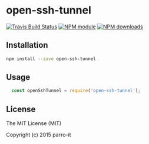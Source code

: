 # open-ssh-tunnel



[![Travis Build Status](https://img.shields.io/travis/parro-it/open-ssh-tunnel.svg)](http://travis-ci.org/parro-it/open-ssh-tunnel)
[![NPM module](https://img.shields.io/npm/v/open-ssh-tunnel.svg)](https://npmjs.org/package/open-ssh-tunnel)
[![NPM downloads](https://img.shields.io/npm/dt/open-ssh-tunnel.svg)](https://npmjs.org/package/open-ssh-tunnel)

## Installation

```bash
npm install --save open-ssh-tunnel
```

## Usage

```javascript
  const openSshTunnel = require('open-ssh-tunnel');
```

## License

The MIT License (MIT)

Copyright (c) 2015 parro-it
